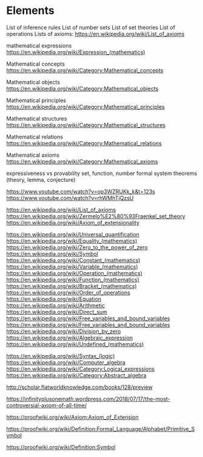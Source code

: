 # Elements




List of inference rules
List of number sets
List of set theories
List of operations
Lists of axioms: https://en.wikipedia.org/wiki/List_of_axioms


mathematical expressions
https://en.wikipedia.org/wiki/Expression_(mathematics)

Mathematical concepts
https://en.wikipedia.org/wiki/Category:Mathematical_concepts

Mathematical objects
https://en.wikipedia.org/wiki/Category:Mathematical_objects

Mathematical principles
https://en.wikipedia.org/wiki/Category:Mathematical_principles

Mathematical structures
https://en.wikipedia.org/wiki/Category:Mathematical_structures

Mathematical relations
https://en.wikipedia.org/wiki/Category:Mathematical_relations

Mathematical axioms
https://en.wikipedia.org/wiki/Category:Mathematical_axioms



expressiveness vs provability
set, function, number
formal system
theorems (theory, lemma, conjecture)


https://www.youtube.com/watch?v=op3WZRUKk_k&t=123s
https://www.youtube.com/watch?v=rhWMhTjQzsU

https://en.wikipedia.org/wiki/List_of_axioms
https://en.wikipedia.org/wiki/Zermelo%E2%80%93Fraenkel_set_theory
https://en.wikipedia.org/wiki/Axiom_of_extensionality

https://en.wikipedia.org/wiki/Universal_quantification
https://en.wikipedia.org/wiki/Equality_(mathematics)
https://en.wikipedia.org/wiki/Zero_to_the_power_of_zero
https://en.wikipedia.org/wiki/Symbol
https://en.wikipedia.org/wiki/Constant_(mathematics)
https://en.wikipedia.org/wiki/Variable_(mathematics)
https://en.wikipedia.org/wiki/Operation_(mathematics)
https://en.wikipedia.org/wiki/Function_(mathematics)
https://en.wikipedia.org/wiki/Bracket_(mathematics)
https://en.wikipedia.org/wiki/Order_of_operations
https://en.wikipedia.org/wiki/Equation
https://en.wikipedia.org/wiki/Arithmetic
https://en.wikipedia.org/wiki/Direct_sum
https://en.wikipedia.org/wiki/Free_variables_and_bound_variables
https://en.wikipedia.org/wiki/Free_variables_and_bound_variables
https://en.wikipedia.org/wiki/Division_by_zero
https://en.wikipedia.org/wiki/Algebraic_expression
https://en.wikipedia.org/wiki/Undefined_(mathematics)

https://en.wikipedia.org/wiki/Syntax_(logic)
https://en.wikipedia.org/wiki/Computer_algebra
https://en.wikipedia.org/wiki/Category:Logical_expressions
https://en.wikipedia.org/wiki/Category:Abstract_algebra

http://scholar.flatworldknowledge.com/books/128/preview

https://infinityplusonemath.wordpress.com/2018/07/17/the-most-controversial-axiom-of-all-time/

https://proofwiki.org/wiki/Axiom:Axiom_of_Extension

https://proofwiki.org/wiki/Definition:Formal_Language/Alphabet/Primitive_Symbol

https://proofwiki.org/wiki/Definition:Symbol
